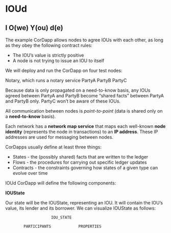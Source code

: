 # IOUd
## I O(we) Y(ou) d(e)

The example CorDapp allows nodes to agree IOUs with each other, as long as they obey the following contract rules:

- The IOU’s value is strictly positive
- A node is not trying to issue an IOU to itself

We will deploy and run the CorDapp on four test nodes:

Notary, which runs a notary service
PartyA
PartyB
PartyC

Because data is only propagated on a need-to-know basis, any IOUs agreed between PartyA and PartyB become “shared facts” between PartyA and PartyB only. PartyC won’t be aware of these IOUs.


All communication between nodes is *point-to-point* (data is shared only on a **need-to-know** basis).

Each network has a **network map service** that maps each well-known **node identity** (represents the node in transactions) to an **IP address**. These IP addresses are used for messaging between nodes.


CorDapps usually define at least three things:

- States - the (possibly shared) facts that are written to the ledger
- Flows - the procedures for carrying out specific ledger updates
- Contracts - the constraints governing how states of a given type can evolve over time

IOUd CorDapp will define the following components:

**IOUState**

Our state will be the IOUState, representing an IOU. It will contain the IOU’s value, its lender and its borrower. We can visualize IOUState as follows:

                        IOU_STATE

            PARTICIPANTS            PROPERTIES
            
            
